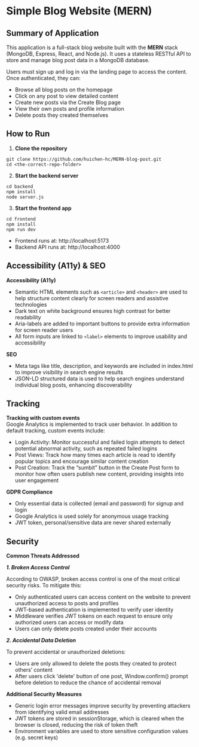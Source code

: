 # Simple Blog Website (MERN)

## Summary of Application

This application is a full-stack blog website built with the **MERN** stack (MongoDB, Express, React, and Node.js). It uses a stateless RESTful API to store and manage blog post data in a MongoDB database.

Users must sign up and log in via the landing page to access the content. Once authenticated, they can:

- Browse all blog posts on the homepage  
- Click on any post to view detailed content  
- Create new posts via the Create Blog page  
- View their own posts and profile information  
- Delete posts they created themselves


## How to Run

1. **Clone the repository**

```
git clone https://github.com/huichen-hc/MERN-blog-post.git
cd <the-correct-repo-folder>
```

2. **Start the backend server**
```
cd backend
npm install
node server.js
```

3. **Start the frontend app**
```
cd frontend
npm install
npm run dev
```
- Frontend runs at: http://localhost:5173
- Backend API runs at: http://localhost:4000

## Accessibility (A11y) & SEO

**Accessibility (A11y)**
- Semantic HTML elements such as `<article>` and `<header>` are used to help structure content clearly for screen readers and assistive technologies
- Dark text on white background ensures high contrast for better readability
- Aria-labels are added to important buttons to provide extra information for screen reader users
- All form inputs are linked to `<label>` elements to improve usability and accessibility

**SEO**
- Meta tags like title, description, and keywords are included in index.html to improve visibility in search engine results
- JSON-LD structured data is used to help search engines understand individual blog posts, enhancing discoverability

## Tracking
**Tracking with custom events**  
Google Analytics is implemented to track user behavior. In addition to default tracking, custom events include: 
- Login Activity: Monitor successful and failed login attempts to detect potential abnormal activity, such as repeated failed logins
- Post Views: Track how many times each article is read to identify popular topics and encourage similar content creation 
- Post Creation: Track the “sumbit” button in the Create Post form to monitor how often users publish new content, providing insights into user engagement

  
**GDPR Compliance**
- Only essential data is collected (email and password) for signup and login
- Google Analytics is used solely for anonymous usage tracking
- JWT token, personal/sensitive data are never shared externally

## Security
**Common Threats Addressed**

***1. Broken Access Control***

According to OWASP, broken access control is one of the most critical security risks. To mitigate this:
- Only authenticated users can access content on the website to prevent unauthorized access to posts and profiles
- JWT-based authentication is implemented to verify user identity 
- Middleware verifies JWT tokens on each request to ensure only authorized users can access or modify data
- Users can only delete posts created under their accounts

***2. Accidental Data Deletion***

To prevent accidental or unauthorized deletions:
- Users are only allowed to delete the posts they created to protect others’ content
- After users click 'delete' button of one post, Window.confirm() prompt before deletion to reduce the chance of accidental removal

**Additional Security Measures**
- Generic login error messages improve security by preventing attackers from identifying valid email addresses
- JWT tokens are stored in sessionStorage, which is cleared when the browser is closed, reducing the risk of token theft
- Environment variables are used to store sensitive configuration values (e.g. secret keys)
